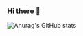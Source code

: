 ### Hi there 👋

![Anurag's GitHub stats](https://github-readme-stats.vercel.app/api?username=apeachicetea&&show_icons=true&theme=cobalt)
<!--
**apeachicetea/Apeachicetea** is a ✨ _special_ ✨ repository because its `README.md` (this file) appears on your GitHub profile.

Here are some ideas to get you started:

- 🔭 I’m currently working on ...
- 🌱 I’m currently learning ...
- 👯 I’m looking to collaborate on ...
- 🤔 I’m looking for help with ...
- 💬 Ask me about ...
- 📫 How to reach me: ...
- 😄 Pronouns: ...
- ⚡ Fun fact: ...
-->
